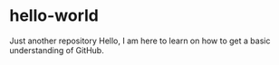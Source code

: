 # hello-world
Just another repository
Hello, I am here to learn on how to get a basic understanding of GitHub.
